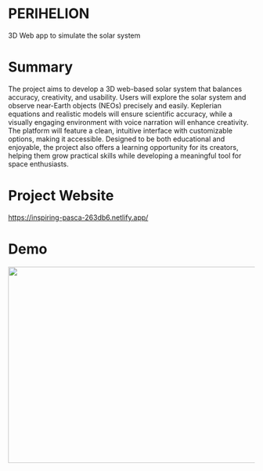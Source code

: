 # PERIHELION
3D Web app to simulate the solar system

# Summary
The project aims to develop a 3D web-based solar system that balances accuracy, creativity, and usability. Users will explore the solar system and observe near-Earth objects (NEOs) precisely and easily. Keplerian equations and realistic models will ensure scientific accuracy, while a visually engaging environment with voice narration will enhance creativity. The platform will feature a clean, intuitive interface with customizable options, making it accessible. Designed to be both educational and enjoyable, the project also offers a learning opportunity for its creators, helping them grow practical skills while developing a meaningful tool for space enthusiasts.

# Project Website
https://inspiring-pasca-263db6.netlify.app/

# Demo
<img src="https://github.com/user-attachments/assets/c32df591-aa50-4dae-8fc2-3d8f15c0fb99" width="600" height="400">
